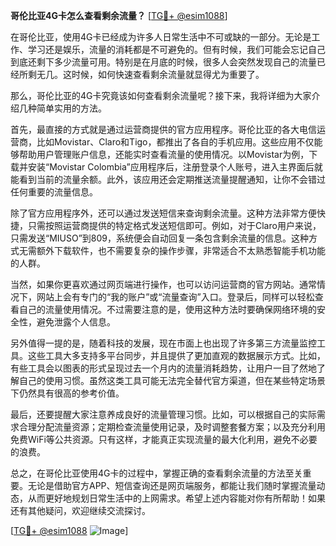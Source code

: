 **哥伦比亚4G卡怎么查看剩余流量？** [[TG💪+ @esim1088](https://t.me/s/esim1088)]

在哥伦比亚，使用4G卡已经成为许多人日常生活中不可或缺的一部分。无论是工作、学习还是娱乐，流量的消耗都是不可避免的。但有时候，我们可能会忘记自己到底还剩下多少流量可用。特别是在月底的时候，很多人会突然发现自己的流量已经所剩无几。这时候，如何快速查看剩余流量就显得尤为重要了。

那么，哥伦比亚的4G卡究竟该如何查看剩余流量呢？接下来，我将详细为大家介绍几种简单实用的方法。

首先，最直接的方式就是通过运营商提供的官方应用程序。哥伦比亚的各大电信运营商，比如Movistar、Claro和Tigo，都推出了各自的手机应用。这些应用不仅能够帮助用户管理账户信息，还能实时查看流量的使用情况。以Movistar为例，下载并安装“Movistar Colombia”应用程序后，注册登录个人账号，进入主界面后就能看到当前的流量余额。此外，该应用还会定期推送流量提醒通知，让你不会错过任何重要的流量信息。

除了官方应用程序外，还可以通过发送短信来查询剩余流量。这种方法非常方便快捷，只需按照运营商提供的特定格式发送短信即可。例如，对于Claro用户来说，只需发送“MIUSO”到809，系统便会自动回复一条包含剩余流量的信息。这种方式无需额外下载软件，也不需要复杂的操作步骤，非常适合不太熟悉智能手机功能的人群。

当然，如果你更喜欢通过网页端进行操作，也可以访问运营商的官方网站。通常情况下，网站上会有专门的“我的账户”或“流量查询”入口。登录后，同样可以轻松查看自己的流量使用情况。不过需要注意的是，使用这种方法时要确保网络环境的安全性，避免泄露个人信息。

另外值得一提的是，随着科技的发展，现在市面上也出现了许多第三方流量监控工具。这些工具大多支持多平台同步，并且提供了更加直观的数据展示方式。比如，有些工具会以图表的形式呈现过去一个月内的流量消耗趋势，让用户一目了然地了解自己的使用习惯。虽然这类工具可能无法完全替代官方渠道，但在某些特定场景下仍然具有很高的参考价值。

最后，还要提醒大家注意养成良好的流量管理习惯。比如，可以根据自己的实际需求合理分配流量资源；定期检查流量使用记录，及时调整套餐方案；以及充分利用免费WiFi等公共资源。只有这样，才能真正实现流量的最大化利用，避免不必要的浪费。

总之，在哥伦比亚使用4G卡的过程中，掌握正确的查看剩余流量的方法至关重要。无论是借助官方APP、短信查询还是网页端服务，都能让我们随时掌握流量动态，从而更好地规划日常生活中的上网需求。希望上述内容能对你有所帮助！如果还有其他疑问，欢迎继续交流探讨。

[[TG💪+ @esim1088](https://t.me/s/esim1088) ![Image](https://i.postimg.cc/4NQfJmqS/Snipaste-2025-05-13-00-14-12.png)]